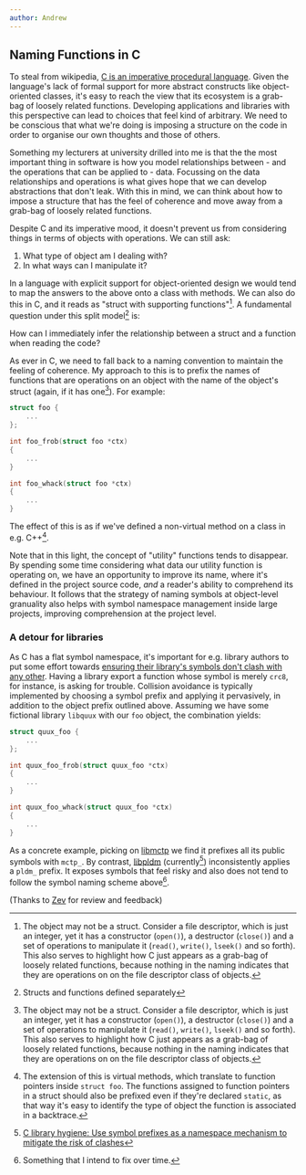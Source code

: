```yaml
---
author: Andrew
---
```


## Naming Functions in C

To steal from wikipedia, [C is an imperative procedural
language][wikipedia-c-lang]. Given the language's lack of formal support for
more abstract constructs like object-oriented classes, it's easy to reach the
view that its ecosystem is a grab-bag of loosely related functions. Developing
applications and libraries with this perspective can lead to choices that feel
kind of arbitrary. We need to be conscious that what we're doing is imposing a
structure on the code in order to organise our own thoughts and those of others.

[wikipedia-c-lang]: https://en.wikipedia.org/w/index.php?title=C_(programming_language)&oldid=1158956104

Something my lecturers at university drilled into me is that the the most
important thing in software is how you model relationships between - and the
operations that can be applied to - data. Focussing on the data relationships
and operations is what gives hope that we can develop abstractions that don't
leak. With this in mind, we can think about how to impose a structure that has
the feel of coherence and move away from a grab-bag of loosely related
functions.

Despite C and its imperative mood, it doesn't prevent us from considering things
in terms of objects with operations. We can still ask:

1. What type of object am I dealing with?
2. In what ways can I manipulate it?

In a language with explicit support for object-oriented design we would tend to
map the answers to the above onto a class with methods. We can also do this in
C, and it reads as "struct with supporting functions"[^1]. A fundamental
question under this split model[^2] is:

How can I immediately infer the relationship between a struct and a function
when reading the code?

As ever in C, we need to fall back to a naming convention to maintain the
feeling of coherence. My approach to this is to prefix the names of functions
that are operations on an object with the name of the object's struct (again, if
it has one[^1]). For example:

```c
struct foo {
    ...
};

int foo_frob(struct foo *ctx)
{
    ...
}

int foo_whack(struct foo *ctx)
{
    ...
}
```

The effect of this is as if we've defined a non-virtual method on a class in
e.g. C++[^3].

Note that in this light, the concept of "utility" functions tends to disappear.
By spending some time considering what data our utility function is operating
on, we have an opportunity to improve its name, where it's defined in the
project source code, *and* a reader's ability to comprehend its behaviour. It
follows that the strategy of naming symbols at object-level granuality also
helps with symbol namespace management inside large projects, improving
comprehension at the project level.

### A detour for libraries

As C has a flat symbol namespace, it's important for e.g. library authors to
put some effort towards [ensuring their library's symbols don't clash with any
other][drepper-goodpractice]. Having a library export a function whose symbol is
merely `crc8`, for instance, is asking for trouble. Collision avoidance is
typically implemented by choosing a symbol prefix and applying it pervasively,
in addition to the object prefix outlined above. Assuming we have some fictional
library `libquux` with our `foo` object, the combination yields:

[drepper-goodpractice]: http://www.akkadia.org/drepper/goodpractice.pdf

```c
struct quux_foo {
    ...
};

int quux_foo_frob(struct quux_foo *ctx)
{
    ...
}

int quux_foo_whack(struct quux_foo *ctx)
{
    ...
}
```

As a concrete example, picking on [libmctp][] we find it prefixes all its public
symbols with `mctp_`. By contrast, [libpldm][] (currently[^4]) inconsistently
applies a `pldm_` prefix. It exposes symbols that feel risky and also does not
tend to follow the symbol naming scheme above[^5].

[libmctp]: https://github.com/openbmc/libmctp
[libpldm]: https://github.com/openbmc/libpldm

(Thanks to [Zev][zevweiss] for review and feedback)

[zevweiss]: https://honk.bewilderbeest.net/u/zev

[^1]: The object may not be a struct. Consider a file descriptor, which is
    just an integer, yet it has a constructor (`open()`), a destructor
    (`close()`) and a set of operations to manipulate it (`read()`, `write()`,
    `lseek()` and so forth). This also serves to highlight how C just appears as
    a grab-bag of loosely related functions, because nothing in the naming
    indicates that they are operations on on the file descriptor class of
    objects.

[^2]: Structs and functions defined separately

[^3]: The extension of this is virtual methods, which translate to function
    pointers inside `struct foo`. The functions assigned to function pointers in
    a struct should also be prefixed even if they're declared `static`, as that
    way it's easy to identify the type of object the function is associated in a
    backtrace.

[^4]: [C library hygiene: Use symbol prefixes as a namespace mechanism to
    mitigate the risk of clashes][libpldm-issue-2]

[libpldm-issue-2]: https://github.com/openbmc/libpldm/issues/2

[^5]: Something that I intend to fix over time.

